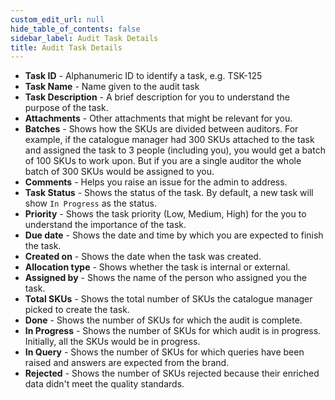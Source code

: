 ```yaml
---
custom_edit_url: null
hide_table_of_contents: false
sidebar_label: Audit Task Details
title: Audit Task Details
---
```


* **Task ID** - Alphanumeric ID to identify a task, e.g. TSK-125
* **Task Name** - Name given to the audit task
* **Task Description** - A brief description for you to understand the purpose of the task.
* **Attachments** - Other attachments that might be relevant for you.
* **Batches** - Shows how the SKUs are divided between auditors. For example, if the catalogue manager had 300 SKUs attached to the task and assigned the task to 3 people (including you), you would get a batch of 100 SKUs to work upon. But if you are a single auditor the whole batch of 300 SKUs would be assigned to you.
* **Comments** - Helps you raise an issue for the admin to address.
* **Task Status** - Shows the status of the task. By default, a new task will show `In Progress` as the status.
* **Priority** - Shows the task priority (Low, Medium, High) for the you to understand the importance of the task.
* **Due date** - Shows the date and time by which you are expected to finish the task.
* **Created on** - Shows the date when the task was created.
* **Allocation type** - Shows whether the task is internal or external.
* **Assigned by** - Shows the name of the person who assigned you the task.
* **Total SKUs** - Shows the total number of SKUs the catalogue manager picked to create the task.
* **Done** - Shows the number of SKUs for which the audit is complete.
* **In Progress** - Shows the number of SKUs for which audit is in progress. Initially, all the SKUs would be in progress.
* **In Query** - Shows the number of SKUs for which queries have been raised and answers are expected from the brand. 
* **Rejected** - Shows the number of SKUs rejected because their enriched data didn't meet the quality standards.